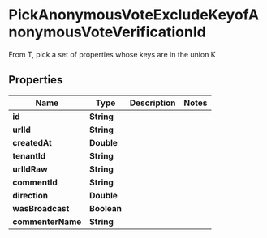 

# PickAnonymousVoteExcludeKeyofAnonymousVoteVerificationId

From T, pick a set of properties whose keys are in the union K

## Properties

| Name | Type | Description | Notes |
|------------ | ------------- | ------------- | -------------|
|**id** | **String** |  |  |
|**urlId** | **String** |  |  |
|**createdAt** | **Double** |  |  |
|**tenantId** | **String** |  |  |
|**urlIdRaw** | **String** |  |  |
|**commentId** | **String** |  |  |
|**direction** | **Double** |  |  |
|**wasBroadcast** | **Boolean** |  |  |
|**commenterName** | **String** |  |  |



